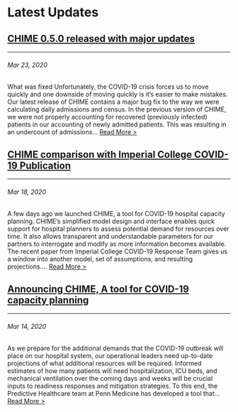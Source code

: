# Latest Updates

## [CHIME 0.5.0 released with major updates](http://predictivehealthcare.pennmedicine.org/2020/03/23/admissions_bug_fix.html)
---
###### Mar 23, 2020

What was fixed Unfortunately, the COVID-19 crisis forces us to move quickly and one downside 
of moving quickly is it’s easier to make mistakes. Our latest release of CHIME contains 
a major bug fix to the way we were calculating daily admissions and census. In the previous 
version of CHIME, we were not properly accounting for recovered (previously infected) 
patients in our accounting of newly admitted patients. This was resulting in an undercount 
of admissions... 
[Read More >](http://predictivehealthcare.pennmedicine.org/2020/03/23/admissions_bug_fix.html)

## [CHIME comparison with Imperial College COVID-19 Publication](http://predictivehealthcare.pennmedicine.org/2020/03/18/compare-chime.html)
---
###### Mar 18, 2020

A few days ago we launched CHIME, a tool for COVID-19 hospital capacity planning. CHIME’s 
simplified model design and interface enables quick support for hospital planners to assess 
potential demand for resources over time. It also allows transparent and understandable 
parameters for our partners to interrogate and modify as more information becomes available.
The recent paper from Imperial College COVID-19 Response Team gives us a window into 
another model, set of assumptions, and resulting projections.... 
[Read More >](http://predictivehealthcare.pennmedicine.org/2020/03/18/compare-chime.html)

## [Announcing CHIME, A tool for COVID-19 capacity planning](http://predictivehealthcare.pennmedicine.org/2020/03/14/accouncing-chime.html)
---
###### Mar 14, 2020

As we prepare for the additional demands that the COVID-19 outbreak will place on our hospital 
system, our operational leaders need up-to-date projections of what additional resources will 
be required. Informed estimates of how many patients will need hospitalization, ICU beds, 
and mechanical ventilation over the coming days and weeks will be crucial inputs to readiness 
responses and mitigation strategies. To this end, the Predictive Healthcare team at 
Penn Medicine has developed a tool that... 
[Read More >](http://predictivehealthcare.pennmedicine.org/2020/03/14/accouncing-chime.html)